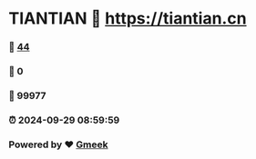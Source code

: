 # TIANTIAN :link: https://tiantian.cn 
### :page_facing_up: [44](https://tiantian.cn/tag.html) 
### :speech_balloon: 0 
### :hibiscus: 99977 
### :alarm_clock: 2024-09-29 08:59:59 
### Powered by :heart: [Gmeek](https://github.com/Meekdai/Gmeek)

